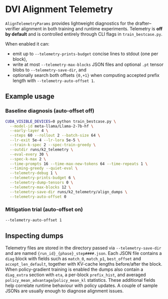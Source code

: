 # DVI Alignment Telemetry

`AlignTelemetryParams` provides lightweight diagnostics for the drafter–verifier
alignment in both training and runtime experiments. Telemetry is **off by
default** and is controlled entirely through CLI flags in `train_bestcase.py`.

When enabled it can:

* emit up to `--telemetry-prints-budget` concise lines to stdout
  (one per block),
* write at most `--telemetry-max-blocks` JSON files and optional `.pt`
  tensor blobs to `--telemetry-save-dir`, and
* optionally search both offsets `{0,+1}` when computing accepted prefix
  length with `--telemetry-auto-offset 1`.

## Example usage

### Baseline diagnosis (auto-offset off)

```bash
CUDA_VISIBLE_DEVICES=0 python train_bestcase.py \
  --model-id meta-llama/Llama-2-7b-hf \
  --early-layer 4 \
  --steps 60 --rollout 2 --batch-size 64 \
  --lr-exit 5e-4 --lr-lora 5e-5 \
  --train-k-spec 2 --spec-train-greedy \
  --outdir runs/k2_telemetry \
  --eval-every 30 \
  --spec-k-max 2 \
  --time-prompts 16 --time-max-new-tokens 64 --time-repeats 1 \
  --timing-greedy --quiet-eval \
  --telemetry-debug 1 \
  --telemetry-prints-budget 6 \
  --telemetry-dump-tensors 0 \
  --telemetry-max-blocks 12 \
  --telemetry-save-dir runs/k2_telemetry/align_dumps \
  --telemetry-auto-offset 0
```

### Mitigation trial (auto-offset on)

```bash
--telemetry-auto-offset 1
```

## Inspecting dumps

Telemetry files are stored in the directory passed via `--telemetry-save-dir`
and are named `{run_id}_{phase}_step####.json`.  Each JSON file contains a
`diag` block with fields such as `match_0`, `match_p1`, `best_offset` and
`accept_len_default`, together with KV-cache lengths before/after the block.
When policy-gradient training is enabled the dumps also contain a
`diag_extra` section with `eta`, a per-block `prefix_hist`, and averaged
`policy_mean_advantage`/`policy_mean_kl` statistics.
These additional fields help correlate runtime behaviour with policy
updates.  A couple of sample JSONs are usually enough to diagnose
alignment issues.
